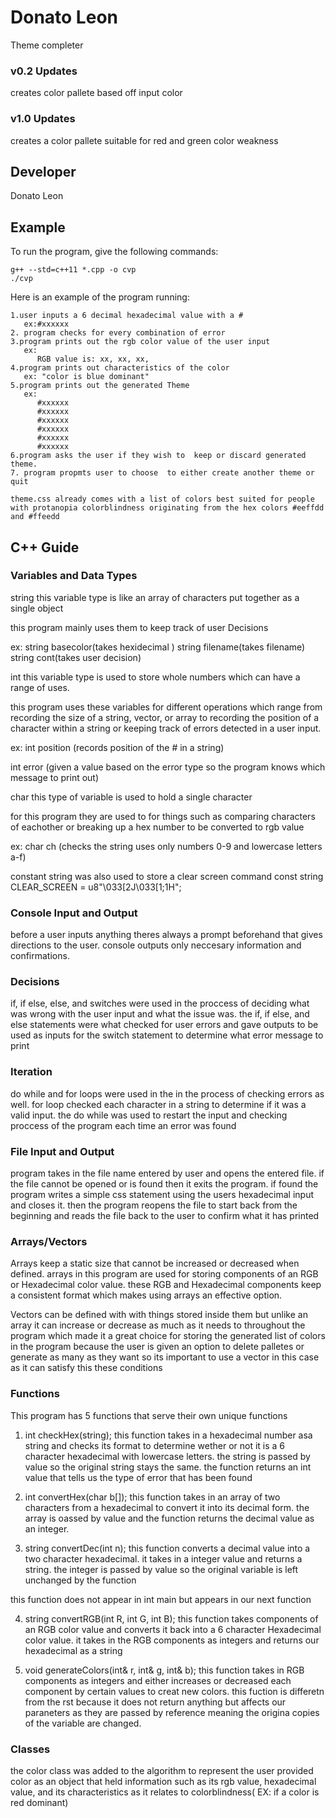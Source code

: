 # Donato Leon

Theme completer



### v0.2 Updates

creates color pallete based off input color

### v1.0 Updates

creates a color pallete suitable for red and green color weakness


## Developer

Donato Leon

## Example

To run the program, give the following commands:

```
g++ --std=c++11 *.cpp -o cvp
./cvp
```

Here is an example of the program running:

```
1.user inputs a 6 decimal hexadecimal value with a #
   ex:#xxxxxx
2. program checks for every combination of error
3.program prints out the rgb color value of the user input
   ex:
      RGB value is: xx, xx, xx,
4.program prints out characteristics of the color
   ex: "color is blue dominant"
5.program prints out the generated Theme
   ex: 
      #xxxxxx
      #xxxxxx
      #xxxxxx
      #xxxxxx
      #xxxxxx
      #xxxxxx
6.program asks the user if they wish to  keep or discard generated theme.
7. program propmts user to choose  to either create another theme or quit

theme.css already comes with a list of colors best suited for people with protanopia colorblindness originating from the hex colors #eeffdd and #ffeedd

```

## C++ Guide

### Variables and Data Types
string 
this variable type is like an array of characters put together as a single object

this program mainly uses them to keep track of user Decisions

ex:
string basecolor(takes hexidecimal )
string filename(takes filename)
string cont(takes user decision)

int
this variable type is used to store whole numbers which can have a range of uses. 

this program uses these variables for different operations which range from recording the size of a string, vector, or array to recording the position of a character within a string or keeping track of errors detected in a user input.

ex:
int position (records position of the # in a string)

int error (given a value based on the error type so the program knows which message to print out)

char
this type of variable is used to hold a single character

for this program they are used to for things such as
comparing characters of eachother or breaking up a hex number to be converted to rgb value

ex:
char ch (checks the string uses only numbers 0-9 and lowercase letters a-f)

constant string was also used to store a clear screen command
const string CLEAR_SCREEN = u8"\033[2J\033[1;1H";



### Console Input and Output

before a user inputs anything theres always a prompt beforehand that gives directions to the user. 
console outputs only neccesary information and confirmations.

### Decisions

if, if else, else, and switches were used in the proccess of deciding what was wrong with the user input and what the issue was.
the if, if else, and else statements were what checked for user errors and gave outputs to be used as inputs for the switch statement to determine what error message to print

### Iteration

do while and for loops were used in the in the process of checking errors as well. for loop checked each character in a string to determine if it was a valid input. the do while was used to restart the input and checking proccess of the program each time an error was found

### File Input and Output

program takes in the file name entered by user and opens the entered file. if the file cannot be opened or is found then it exits the program. if found the program writes a simple css statement using the users hexadecimal input and closes it. then the program reopens the file to start back from the beginning and reads the file back to the user to confirm what it has printed

### Arrays/Vectors

Arrays keep a static size that cannot be increased or decreased when defined. arrays in this program are used for storing components of an RGB or Hexadecimal color value. these RGB and Hexadecimal components keep a consistent format which makes using arrays an effective option.

Vectors can be defined with with things stored inside them but unlike an array it can increase or decrease as much as it needs to throughout the program which made it a great choice for storing the generated list of colors in the program because the user is given an option to delete palletes or generate as many as they want so its important to use a vector in this case as it can satisfy this these conditions

### Functions
This program has 5 functions that serve their own unique functions

1. int checkHex(string);
this function takes in a hexadecimal number asa string and checks its format to determine wether or not it is a 6 character hexadecimal with lowercase letters. the string is passed by value so the original string stays the same. the function returns an int value that tells us the type of error that has been found

2. int convertHex(char b[]);
this function takes in an array of two characters from a hexadecimal to convert it into its decimal form. the array is oassed by value and the function returns the decimal value as an integer.

3. string convertDec(int n);
this function converts a decimal value into a two character hexadecimal. it takes in a integer value and returns a string.
the integer is passed by value so the original variable is left unchanged by the function

this function does not appear in int main but appears in our next function

4. string convertRGB(int R, int G, int B);
this function takes components of an RGB color value and converts it back into a 6 character Hexadecimal color value. it takes in the RGB components as integers and returns our hexadecimal as a string

5. void generateColors(int& r, int& g, int& b);
this function takes in RGB components as integers and either increases or decreased each component by certain values to creat new colors. this fuction is differetn from the rst because it does not return anything but affects our paraneters as they are passed by reference meaning the origina copies of the variable are changed.

### Classes

the color class was added to the algorithm to represent the user provided color as an object that held information such as its rgb value, hexadecimal value, and its characteristics as it relates to colorblindness( EX: if a color is red dominant)
